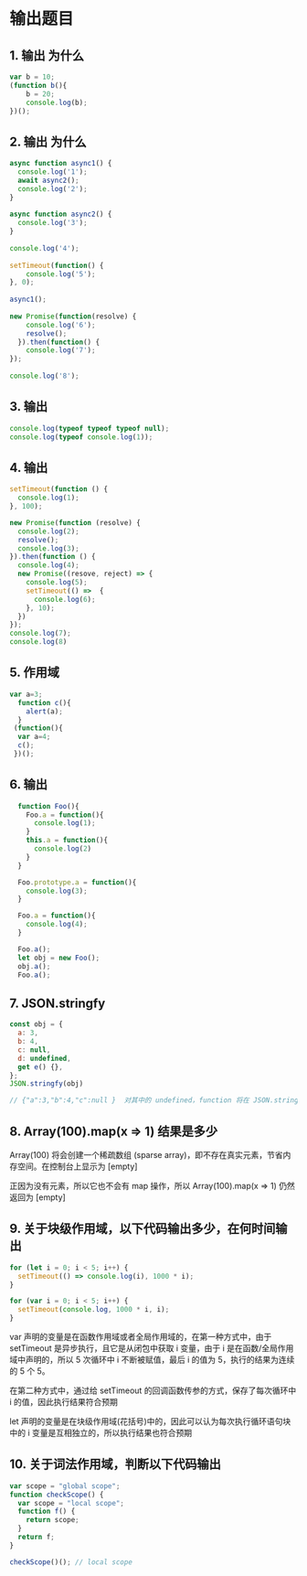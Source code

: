 # 输出题目

## 1. 输出 为什么

```js
var b = 10;
(function b(){
    b = 20;
    console.log(b);
})();
```

## 2. 输出 为什么

```js
async function async1() {
  console.log('1');
  await async2();
  console.log('2');
}
 
async function async2() {
  console.log('3');
}
 
console.log('4');
 
setTimeout(function() {
    console.log('5');
}, 0);  
 
async1();
 
new Promise(function(resolve) {
    console.log('6');
    resolve();
  }).then(function() {
    console.log('7');
});
 
console.log('8');
```

## 3. 输出

```js
console.log(typeof typeof typeof null);
console.log(typeof console.log(1));
```

## 4. 输出

```js
setTimeout(function () {
  console.log(1);
}, 100);

new Promise(function (resolve) {
  console.log(2);
  resolve();
  console.log(3);
}).then(function () {
  console.log(4);
  new Promise((resove, reject) => {
    console.log(5);
    setTimeout(() =>  {
      console.log(6);
    }, 10);
  })
});
console.log(7);
console.log(8)
```

## 5. 作用域

```js
var a=3;
  function c(){
    alert(a);
  }
 (function(){
  var a=4;
  c();
 })();
```

## 6. 输出

```js
  function Foo(){
    Foo.a = function(){
      console.log(1);
    }
    this.a = function(){
      console.log(2)
    }
  }

  Foo.prototype.a = function(){
    console.log(3);
  }

  Foo.a = function(){
    console.log(4);
  }

  Foo.a();
  let obj = new Foo();
  obj.a();
  Foo.a();
```

## 7. JSON.stringfy

```js
const obj = {
  a: 3,
  b: 4,
  c: null,
  d: undefined,
  get e() {},
};
JSON.stringfy(obj)

// {"a":3,"b":4,"c":null }  对其中的 undefined，function 将在 JSON.stringify 时会忽略掉
```

## 8. Array(100).map(x => 1) 结果是多少

Array(100) 将会创建一个稀疏数组 (sparse array)，即不存在真实元素，节省内存空间。在控制台上显示为 [empty]

正因为没有元素，所以它也不会有 map 操作，所以 Array(100).map(x => 1) 仍然返回为 [empty]

## 9. 关于块级作用域，以下代码输出多少，在何时间输出

```js
for (let i = 0; i < 5; i++) {
  setTimeout(() => console.log(i), 1000 * i);
}

for (var i = 0; i < 5; i++) {
  setTimeout(console.log, 1000 * i, i);
}
```
var 声明的变量是在函数作用域或者全局作用域的，在第一种方式中，由于 setTimeout 是异步执行，且它是从闭包中获取 i 变量，由于 i 是在函数/全局作用域中声明的，所以 5 次循环中 i 不断被赋值，最后 i 的值为 5，执行的结果为连续的 5 个 5。

在第二种方式中，通过给 setTimeout 的回调函数传参的方式，保存了每次循环中 i 的值，因此执行结果符合预期

let 声明的变量是在块级作用域(花括号)中的，因此可以认为每次执行循环语句块中的 i 变量是互相独立的，所以执行结果也符合预期

## 10. 关于词法作用域，判断以下代码输出

```js
var scope = "global scope";
function checkScope() {
  var scope = "local scope";
  function f() {
    return scope;
  }
  return f;
}

checkScope()(); // local scope
```